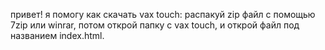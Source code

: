 привет!
я помогу как скачать vax touch:
распакуй zip файл с помощью 7zip или winrar,
потом открой папку с vax touch,
и открой файл под названием index.html.
